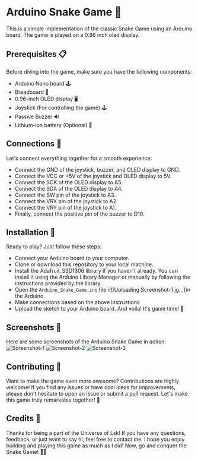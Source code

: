 
# Arduino Snake Game 🐍

This is a simple implementation of the classic Snake Game using an Arduino board. The game is played on a 0.96 inch oled display.

## Prerequisites 📋
Before diving into the game, make sure you have the following components:
- Arduino Nano board 🕹️
- Breadboard 🍞
- 0.96-inch OLED display 🖥️
- Joystick (For controlling the game) 🕹️
- Passive Buzzer 🔊
- Lithium-ion battery (Optional) 🔋
    
## Connections 🔌
Let's connect everything together for a smooth experience:
- Connect the GND of the joystick, buzzer, and OLED display to GND.
- Connect the VCC or +5V of the joystick and OLED display to 5V.
- Connect the SCK of the OLED display to A5.
- Connect the SDA of the OLED display to A4.
- Connect the SW pin of the joystick to A3.
- Connect the VRX pin of the joystick to A2.
- Connect the VRY pin of the joystick to A1.
- Finally, connect the positive pin of the buzzer to D10.

## Installation 🚀
Ready to play? Just follow these steps:
* Connect your Arduino board to your computer.
* Clone or download this repository to your local machine.
* Install the Adafruit_SSD1306 library if you haven't already. You can install it using the Arduino Library Manager or manually by following the instructions provided by the library.
* Open the `Arduino_Snake_Game.ino` file i(![Uploading Screenshot-1.jg…])n the Arduino 
* Make connections based on the above instrustions
* Upload the sketch to your Arduino board. And voila! It's game time! 🎉

## Screenshots 📸
Here are some screenshots of the Arduino Snake Game in action:
![Screenshot-1](https://github.com/Lakshya-Coder/Arduino_Snake_Game/assets/75737134/c6d2d877-028e-4b76-a43c-79868d571ec9)
![Screenshot-2](https://github.com/Lakshya-Coder/Arduino_Snake_Game/assets/75737134/9bc09398-221c-4c4d-af09-1935c3509b23)
![Screenshot-3](https://github.com/Lakshya-Coder/Arduino_Snake_Game/assets/75737134/1fef70ed-8202-4da6-9b97-7706032413d9)

## Contributing 👥
Want to make the game even more awesome? Contributions are highly welcome! If you find any issues or have cool ideas for improvements, please don't hesitate to open an issue or submit a pull request. Let's make this game truly remarkable together! 🤝


## Credits 🙌
Thanks for being a part of the Universe of Lsk! If you have any questions, feedback, or just want to say hi, feel free to contact me. I hope you enjoy building and playing this game as much as I did! Now, go and conquer the Snake Game! 🐍😄  
